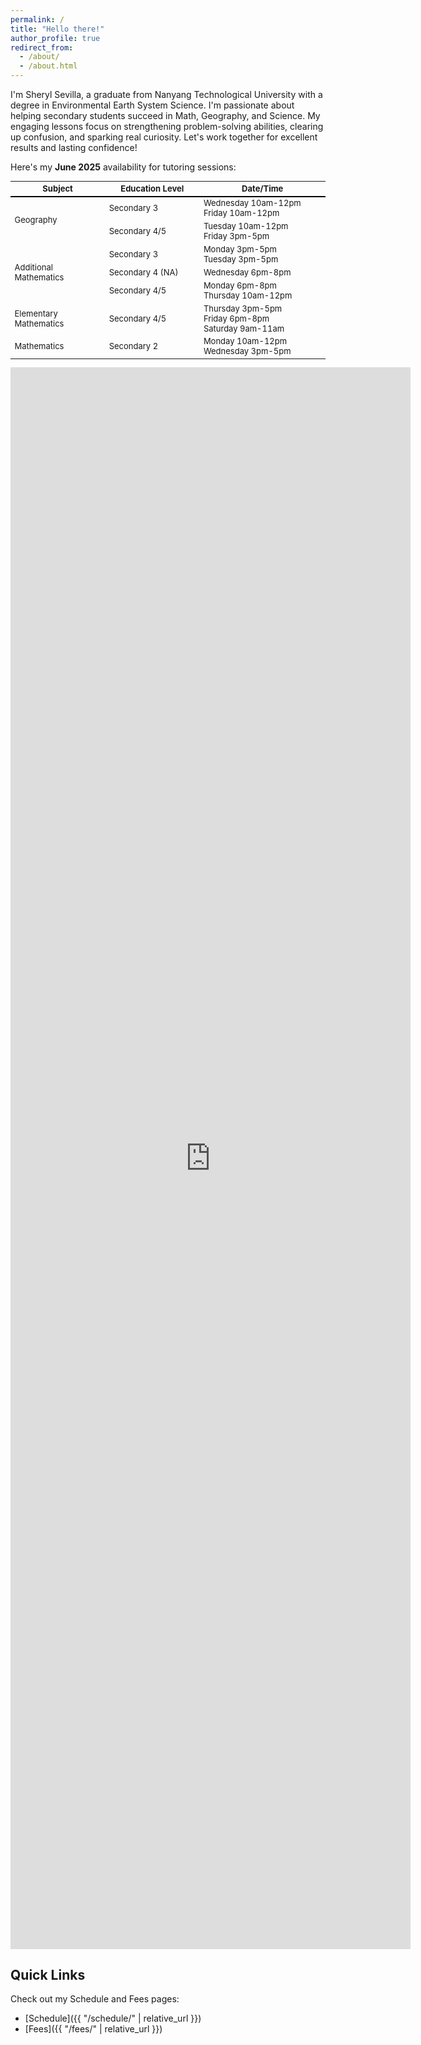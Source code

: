 ```yaml
---
permalink: /
title: "Hello there!"
author_profile: true
redirect_from: 
  - /about/
  - /about.html
---
```


I'm Sheryl Sevilla, a graduate from Nanyang Technological University with a degree in Environmental Earth System Science. I'm passionate about helping secondary students succeed in Math, Geography, and Science. My engaging lessons focus on strengthening problem-solving abilities, clearing up confusion, and sparking real curiosity. Let's work together for excellent results and lasting confidence!

<!-- <iframe src="https://docs.google.com/forms/d/e/1FAIpQLSfxEXxQgsWvXIWL4KCpSIHRTX4XE2KgP92qMQ33tf0Fr5raLA/viewform?embedded=true" width="640" height="422" frameborder="0" marginheight="0" marginwidth="0">Loading…</iframe> -->

<!-- <div class="google-form-container">
    <iframe src="https://docs.google.com/forms/d/e/1FAIpQLSfxEXxQgsWvXIWL4KCpSIHRTX4XE2KgP92qMQ33tf0Fr5raLA/viewform?embedded=true" width="640" height="422" frameborder="0" marginheight="0" marginwidth="0">Loading…</iframe>
</div> -->

Here's my **June 2025** availability for tutoring sessions:

<table style="border-collapse: collapse; width: 100%; font-size: 13px;">
  <thead style="border-bottom: 2px solid black;">
    <tr>
      <th style="width: 30%;">Subject</th>
      <th style="width: 30%;">Education Level</th>
      <th style="width: 40%;">Date/Time</th>
    </tr>
  </thead>
  <tbody>
    <tr>
      <td rowspan="2">Geography</td>
      <td>Secondary 3</td>
      <td style="white-space: nowrap;">Wednesday 10am-12pm<br>Friday 10am-12pm</td>
    </tr>
    <tr>
      <td style="white-space: nowrap;">Secondary 4/5</td>
      <td style="white-space: nowrap;">Tuesday 10am-12pm<br>Friday 3pm-5pm</td>
    </tr>
    <tr>
      <td rowspan="3">Additional Mathematics</td>
      <td>Secondary 3</td>
      <td style="white-space: nowrap;">Monday 3pm-5pm<br>Tuesday 3pm-5pm</td>
    </tr>
    <tr>
      <td>Secondary 4 (NA)</td>
      <td style="white-space: nowrap;">Wednesday 6pm-8pm</td>
    </tr>
    <tr>
      <td>Secondary 4/5</td>
      <td style="white-space: nowrap;">Monday 6pm-8pm<br>Thursday 10am-12pm</td>
    </tr>
    <tr>
      <td>Elementary Mathematics</td>
      <td>Secondary 4/5</td>
      <td style="white-space: nowrap;">Thursday 3pm-5pm<br>Friday 6pm-8pm<br>Saturday 9am-11am</td>
    </tr>
    <tr>
      <td>Mathematics</td>
      <td>Secondary 2</td>
      <td style="white-space: nowrap;">Monday 10am-12pm<br>Wednesday 3pm-5pm</td>
    </tr>
  </tbody>
</table>

<div class="google-form-container">
    <iframe src="https://docs.google.com/forms/d/e/1FAIpQLSfbTb5A1ExhbgerrwnKw7TEizOgd-RW1v75WAlYUll_U-Hc2A/viewform?embedded=true" width="640" height="2531" frameborder="0" marginheight="0" marginwidth="0">Loading…</iframe>
</div>

<!-- <a href="https://docs.google.com/forms/d/e/1FAIpQLSfbTb5A1ExhbgerrwnKw7TEizOgd-RW1v75WAlYUll_U-Hc2A/viewform?usp=dialog" target="_blank">Fill out our form</a> -->

## Quick Links

Check out my Schedule and Fees pages:

- [Schedule]({{ "/schedule/" | relative_url }})
- [Fees]({{ "/fees/" | relative_url }})